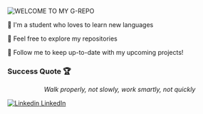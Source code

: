 ![WELCOME TO MY G-REPO](https://user-images.githubusercontent.com/82915997/229525353-055e2581-26aa-401b-8306-914ba742747c.png)

🏮 I'm a student who loves to learn new languages

🏮 Feel free to explore my repositories

🏮 Follow me to keep up-to-date with my upcoming projects!

### Success Quote 🏆
*<p style="text-align: center;">Walk properly, not slowly, work smartly, not quickly</p>*

[![Linkedin]([https://i.stack.imgur.com/gVE0j.png](https://content.linkedin.com/content/dam/me/business/en-us/amp/brand-site/v2/bg/LI-Bug.svg.original.svg)https://content.linkedin.com/content/dam/me/business/en-us/amp/brand-site/v2/bg/LI-Bug.svg.original.svg) LinkedIn](https://www.linkedin.com/in/mohd-syafiq-asyraf-100762229/)
&nbsp;
